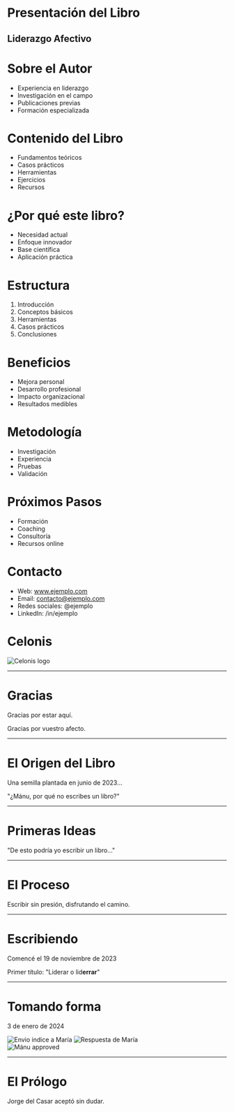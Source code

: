 # Presentación del Libro
## Liderazgo Afectivo

<!-- SLIDE -->

# Sobre el Autor

- Experiencia en liderazgo
- Investigación en el campo
- Publicaciones previas
- Formación especializada

<!-- SLIDE -->

# Contenido del Libro

- Fundamentos teóricos
- Casos prácticos
- Herramientas
- Ejercicios
- Recursos

<!-- SLIDE -->

# ¿Por qué este libro?

- Necesidad actual
- Enfoque innovador
- Base científica
- Aplicación práctica

<!-- SLIDE -->

# Estructura

1. Introducción
2. Conceptos básicos
3. Herramientas
4. Casos prácticos
5. Conclusiones

<!-- SLIDE -->

# Beneficios

- Mejora personal
- Desarrollo profesional
- Impacto organizacional
- Resultados medibles

<!-- SLIDE -->

# Metodología

- Investigación
- Experiencia
- Pruebas
- Validación

<!-- SLIDE -->

# Próximos Pasos

- Formación
- Coaching
- Consultoría
- Recursos online

<!-- SLIDE -->

# Contacto

- Web: www.ejemplo.com
- Email: contacto@ejemplo.com
- Redes sociales: @ejemplo
- LinkedIn: /in/ejemplo

# Celonis

![Celonis logo](images/celonis-logo.svg)

---

# Gracias

Gracias por estar aquí.

Gracias por vuestro afecto.

---

# El Origen del Libro

Una semilla plantada en junio de 2023...

"¿Mánu, por qué no escribes un libro?"

---

# Primeras Ideas

"De esto podría yo escribir un libro..."

---

# El Proceso

Escribir sin presión, disfrutando el camino.

---

# Escribiendo

Comencé el 19 de noviembre de 2023

Primer título: "Liderar o lid**errar**"

---

# Tomando forma

3 de enero de 2024

<div class="grid-2">
  <img src="images/telegram1.png" alt="Envio indice a María">
  <img src="images/telegram2.png" alt="Respuesta de María">
</div>

<div class="front-center">
  <img src="images/ok.png" alt="Mánu approved">
</div>

---

# El Prólogo

Jorge del Casar aceptó sin dudar. 